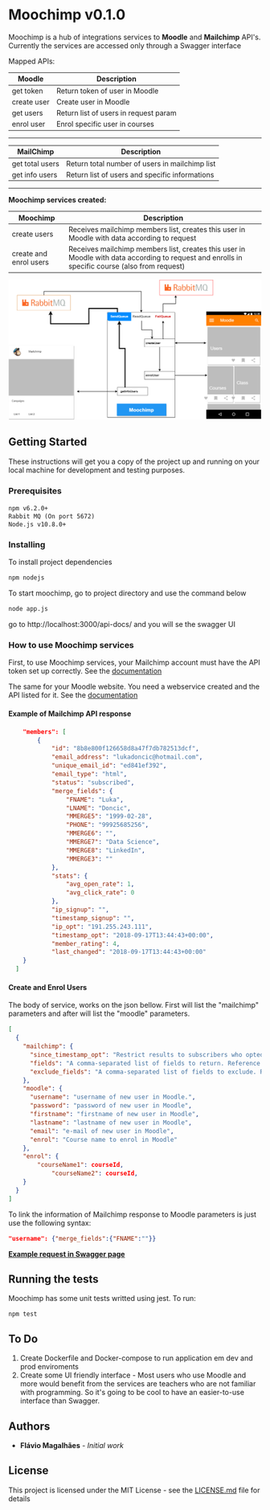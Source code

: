 
# Moochimp v0.1.0


Moochimp is a hub of integrations services to **Moodle** and **Mailchimp** API's. Currently the services are accessed only through a Swagger interface


Mapped APIs:

| Moodle   | Description |
| ------------- | ------------- |
| get token  | Return token of user in Moodle  |
| create user  | Create user in Moodle  |
| get users  | Return list of users in request param  |
| enrol user  | Enrol specific user in courses  |

-------------------------------
| MailChimp   | Description |
| ------------- | ------------- |
| get total users  | Return total number of users in mailchimp list  |
| get info users  | Return list of users and specific informations   |

-------------------------------

**Moochimp services created:**

| Moochimp| Description |
| ------------- | ------------- |
| create users  | Receives mailchimp members list, creates this user in Moodle with data according to request  |
| create and enrol users  | Receives mailchimp members list, creates this user in Moodle with data according to request and enrolls in specific course (also from request)   |


<p align='center'>
<img src='https://github.com/Flaviomagalhaest/Moochimp/blob/master/img/createEnrolUserDiagram.png' width='900' alt='Diagram'>
</p>

## Getting Started

These instructions will get you a copy of the project up and running on your local machine for development and testing purposes. 

### Prerequisites

```
npm v6.2.0+
Rabbit MQ (On port 5672)
Node.js v10.8.0+
```

### Installing
To install project dependencies

```sh
npm nodejs
```

To start moochimp, go to project directory and use the command below

```sh
node app.js
```

go to http://localhost:3000/api-docs/ and you will se the swagger UI

### How to use Moochimp services
First, to use Moochimp services, your Mailchimp account must have the API token set up correctly.
See the [documentation](https://developer.mailchimp.com/documentation/mailchimp/)

The same for your Moodle website. You need a webservice created and the API listed for it.
See the [documentation](https://docs.moodle.org/dev/Web_service_API_functions)

#### Example of Mailchimp API response
```json
	"members": [
		{
			"id": "8b8e800f126658d8a47f7db782513dcf",
			"email_address": "lukadoncic@hotmail.com",
			"unique_email_id": "ed841ef392",
			"email_type": "html",
			"status": "subscribed",
			"merge_fields": {
				"FNAME": "Luka",
				"LNAME": "Doncic",
				"MMERGE5": "1999-02-28",
				"PHONE": "99925685256",
				"MMERGE6": "",
				"MMERGE7": "Data Science",
				"MMERGE8": "LinkedIn",
				"MMERGE3": ""
			},
			"stats": {
				"avg_open_rate": 1,
				"avg_click_rate": 0
			},
			"ip_signup": "",
			"timestamp_signup": "",
			"ip_opt": "191.255.243.111",
			"timestamp_opt": "2018-09-17T13:44:43+00:00",
			"member_rating": 4,
			"last_changed": "2018-09-17T13:44:43+00:00"
    }
  ]
```
#### Create and Enrol Users
The body of service, works on the json bellow. First will list the "mailchimp" parameters and after will list the "moodle" parameters.

```json
[
  {
    "mailchimp": {
      "since_timestamp_opt": "Restrict results to subscribers who opted-in after the set timeframe.",
      "fields": "A comma-separated list of fields to return. Reference parameters of sub-objects with dot notation.",
      "exclude_fields": "A comma-separated list of fields to exclude. Reference parameters of sub-objects with dot notation."
    },
    "moodle": {
      "username": "username of new user in Moodle.",
      "password": "password of new user in Moodle",
      "firstname": "firstname of new user in Moodle",
      "lastname": "lastname of new user in Moodle",
      "email": "e-mail of new user in Moodle",
      "enrol": "Course name to enrol in Moodle"
    },
    "enrol": {
	    "courseName1": courseId,
    	    "courseName2": courseId,
    }
  }
]
```
To link the information of Mailchimp response to Moodle parameters is just use the following syntax:
```json
"username": {"merge_fields":{"FNAME":""}}
```

**[Example request in Swagger page](https://github.com/Flaviomagalhaest/Moochimp/blob/dev/img/swagger-example.png)**




## Running the tests
Moochimp has some unit tests writted using jest. To run:
```
npm test
```
## To Do

 1. Create Dockerfile and Docker-compose to run application em dev and prod enviroments
 2. Create some UI friendly interface  - Most users who use Moodle and more would benefit from the services are teachers who are not familiar with programming. So it's going to be cool to have an easier-to-use interface than Swagger.

## Authors

* **Flávio Magalhães** - *Initial work* 

## License

This project is licensed under the MIT License - see the [LICENSE.md](LICENSE.md) file for details
